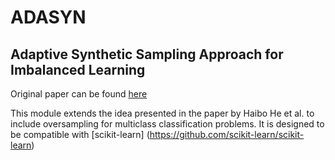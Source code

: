 # ADASYN
## Adaptive Synthetic Sampling Approach for Imbalanced Learning 

Original paper can be found [here](http://ieeexplore.ieee.org/xpl/login.jsp?tp=&arnumber=4633969&url=http://ieeexplore.ieee.org/xpls/abs_all.jsp%3Farnumber%3D4633969) 

This module extends the idea presented in the paper by Haibo He et al. to include oversampling for multiclass classification problems. It is designed to be compatible with [scikit-learn] (https://github.com/scikit-learn/scikit-learn)
